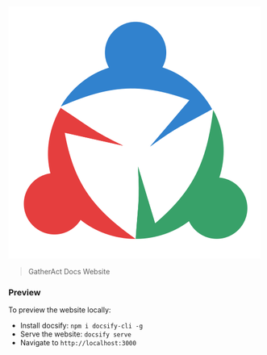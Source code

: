 [![GATHERACT](docs/assets/logo.svg)](https://gatheract.com)

> GatherAct Docs Website


### Preview

To preview the website locally:

- Install docsify: `npm i docsify-cli -g`
- Serve the website: `docsify serve`
- Navigate to `http://localhost:3000`
